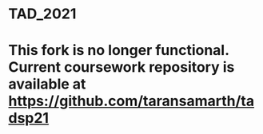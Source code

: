 # TAD_2021

# This fork is no longer functional. Current coursework repository is available at https://github.com/taransamarth/tadsp21

